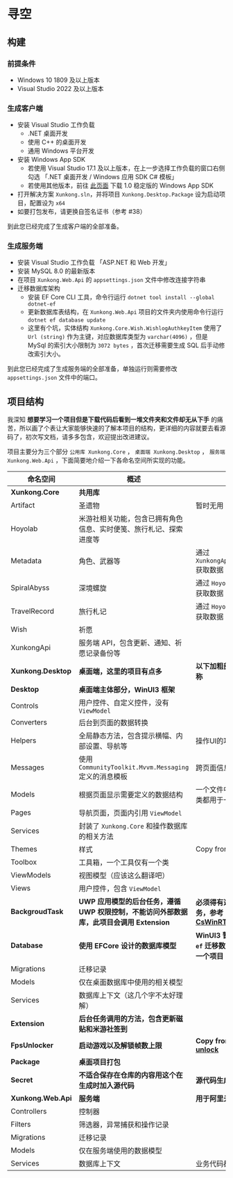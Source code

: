 # 寻空

## 构建

### 前提条件

- Windows 10 1809 及以上版本
- Visual Studio 2022 及以上版本

### 生成客户端

- 安装 Visual Studio 工作负载
  - .NET 桌面开发
  - 使用 C++ 的桌面开发
  - 通用 Windows 平台开发
- 安装 Windows App SDK
  - 若使用 Visual Studio 17.1 及以上版本，在上一步选择工作负载的窗口右侧勾选 「.NET 桌面开发 / Windows 应用 SDK C# 模板」
  - 若使用其他版本，前往 [此页面](https://docs.microsoft.com/zh-cn/windows/apps/windows-app-sdk/downloads) 下载 1.0 稳定版的 Windows App SDK
- 打开解决方案 `Xunkong.sln`，并将项目 `Xunkong.Desktop.Package` 设为启动项目，配置设为 `x64`
- 如要打包发布，请更换自签名证书（参考 #38）

到此您已经完成了生成客户端的全部准备。

### 生成服务端

- 安装 Visual Studio 工作负载 「ASP.NET 和 Web 开发」
- 安装 MySQL 8.0 的最新版本
- 在项目 `Xunkong.Web.Api` 的 `appsettings.json` 文件中修改连接字符串
- 迁移数据库架构
  - 安装 EF Core CLI 工具，命令行运行 `dotnet tool install --global dotnet-ef`
  - 更新数据库表结构，在 `Xunkong.Web.Api` 项目的文件夹内使用命令行运行 `dotnet ef database update`
  - 这里有个坑，实体结构 `Xunkong.Core.Wish.WishlogAuthkeyItem` 使用了 `Url (string)` 作为主键，对应数据库类型为 `varchar(4096)` ，但是 MySql 的索引大小限制为 `3072 bytes` ，首次迁移需要生成 SQL 后手动修改索引大小。

到此您已经完成了生成服务端的全部准备，单独运行则需要修改 `appsettings.json` 文件中的端口。

## 项目结构

我深知 **想要学习一个项目但是下载代码后看到一堆文件夹和文件却无从下手** 的痛苦，所以画了个表让大家能够快速的了解本项目的结构，更详细的内容就要去看源码了，初次写文档，请多多包含，欢迎提出改进建议。

项目主要分为三个部分 `公用库 Xunkong.Core` ， `桌面端 Xunkong.Desktop` ， `服务端 Xunkong.Web.Api` ，下面简要地介绍一下各命名空间所实现的功能。

| 命名空间 | 概述 | 备注 |
| ------- | ---- | --- |
| **Xunkong.Core** | **共用库** |  |
| Artifact | 圣遗物 | 暂时无用 |
| Hoyolab | 米游社相关功能，包含已拥有角色信息、实时便笺、旅行札记、探索进度等 |  |
| Metadata | 角色、武器等 | 通过 `XunkongApi.XunkongApiClient` 获取数据 |
| SpiralAbyss | 深境螺旋 | 通过 `Hoyolab.HoyolabClient` 获取数据 |
| TravelRecord | 旅行札记 | 通过 `Hoyolab.HoyolabClient` 获取数据 |
| Wish | 祈愿 |      |
| XunkongApi | 服务端 API，包含更新、通知、祈愿记录备份等 |  |
| **Xunkong.Desktop** | **桌面端，这里的项目有点多** | **以下加粗部分为项目(文件夹)名称** |
| **Desktop** | **桌面端主体部分，WinUI3 框架** |  |
| Controls | 用户控件、自定义控件，没有 `ViewModel` | |
| Converters | 后台到页面的数据转换 | |
| Helpers | 全局静态方法，包含提示横幅、内部设置、导航等 | 操作UI的功能必须从主线程调用 |
| Messages | 使用 `CommunityToolkit.Mvvm.Messaging` 定义的消息模板 | 跨页面信息传递 |
| Models | 根据页面显示需要定义的数据结构 | 一个文件中可能有很多类，这些类都用于一个界面 |
| Pages | 导航页面，页面内引用 `ViewModel` |  |
| Services | 封装了 `Xunkong.Core` 和操作数据库的相关方法 |  |
| Themes | 样式 | Copy from [microsoft-ui-xaml](https://github.com/microsoft/microsoft-ui-xaml) |
| Toolbox | 工具箱，一个工具仅有一个类 |  |
| ViewModels | 视图模型（应该这么翻译吧） |  |
| Views | 用户控件，包含 `ViewModel` |  |
| **BackgroudTask** | **UWP 应用模型的后台任务，遵循 UWP 权限控制，不能访问外部数据库，此项目会调用 Extension** | **必须得有这个才能使用后台任务，参考 [CsWinRT/BgTaskComponent](https://github.com/microsoft/CsWinRT/tree/master/src/Samples/BgTaskComponent)** |
| **Database** | **使用 EFCore 设计的数据库模型** | **WinUI3 暂时不能使用 `dotnet ef` 迁移数据库，只能单独作为一个项目** |
| Migrations | 迁移记录 |  |
| Models | 仅在桌面数据库中使用的相关模型 |  |
| Services | 数据库上下文（这几个字不太好理解） |  |
| **Extension** | **后台任务调用的方法，包含更新磁贴和米游社签到** |  |
| **FpsUnlocker** | **启动游戏以及解锁帧数上限** | **Copy from [genshin-fps-unlock](https://gitee.com/Euphony_Facetious/genshin-fps-unlock)** |
| **Package** | **桌面项目打包** |  |
| **Secret** | **不适合保存在仓库的内容用这个在生成时加入源代码** | **源代码生成器真好用** |
| **Xunkong.Web.Api** | **服务端** | **用于阿里云函数计算** |
| Controllers | 控制器 |  |
| Filters | 筛选器，异常捕获和操作记录 |  |
| Migrations | 迁移记录 |  |
| Models | 仅在服务端使用的数据模型 |  |
| Services | 数据库上下文 | 业务代码都在控制器里了 |
